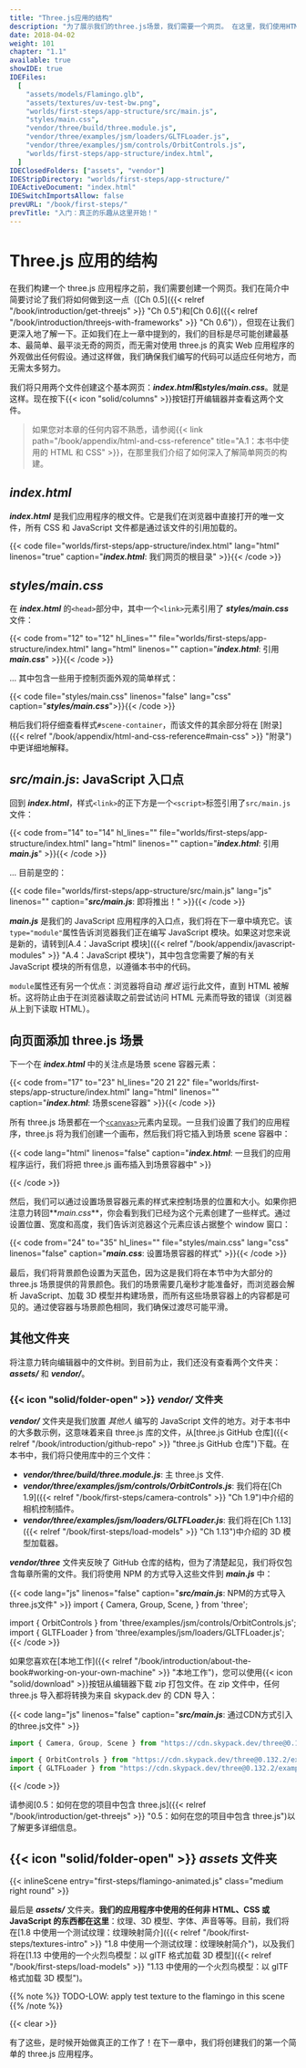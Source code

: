 ```yaml
---
title: "Three.js应用的结构"
description: "为了展示我们的three.js场景，我们需要一个网页。 在这里，我们使用HTML和CSS创建一个基本页面。 但是，我们将从这个简单的页面开始逐步的构建我们的three.js应用程序，以便您可以轻松地将其与React或Vue等框架集成，而不仅仅是个简单的页面。"
date: 2018-04-02
weight: 101
chapter: "1.1"
available: true
showIDE: true
IDEFiles:
  [
    "assets/models/Flamingo.glb",
    "assets/textures/uv-test-bw.png",
    "worlds/first-steps/app-structure/src/main.js",
    "styles/main.css",
    "vendor/three/build/three.module.js",
    "vendor/three/examples/jsm/loaders/GLTFLoader.js",
    "vendor/three/examples/jsm/controls/OrbitControls.js",
    "worlds/first-steps/app-structure/index.html",
  ]
IDEClosedFolders: ["assets", "vendor"]
IDEStripDirectory: "worlds/first-steps/app-structure/"
IDEActiveDocument: "index.html"
IDESwitchImportsAllow: false
prevURL: "/book/first-steps/"
prevTitle: "入门：真正的乐趣从这里开始！"
---
```


# Three.js 应用的结构

在我们构建一个 three.js 应用程序之前，我们需要创建一个网页。我们在简介中简要讨论了我们将如何做到这一点（[Ch 0.5]({{< relref "/book/introduction/get-threejs" >}} "Ch 0.5")和[Ch 0.6]({{< relref "/book/introduction/threejs-with-frameworks" >}} "Ch 0.6")），但现在让我们更深入地了解一下。正如我们在上一章中提到的，我们的目标是尽可能创建最基本、最简单、最平淡无奇的网页，而无需对使用 three.js 的真实 Web 应用程序的外观做出任何假设。通过这样做，我们确保我们编写的代码可以适应任何地方，而无需太多努力。

我们将只用两个文件创建这个基本网页：**_index.html_**和**_styles/main.css_**。就是这样。现在按下{{< icon "solid/columns" >}}按钮打开编辑器并查看这两个文件。

> 如果您对本章的任何内容不熟悉，请参阅{{< link path="/book/appendix/html-and-css-reference" title="A.1：本书中使用的 HTML 和 CSS" >}}，在那里我们介绍了如何深入了解简单网页的构建。

## _**index.html**_

_**index.html**_ 是我们应用程序的根文件。它是我们在浏览器中直接打开的唯一文件，所有 CSS 和 JavaScript 文件都是通过该文件的引用加载的。

{{< code file="worlds/first-steps/app-structure/index.html" lang="html" linenos="true" caption="_**index.html**_: 我们网页的根目录" >}}{{< /code >}}

## _**styles/main.css**_

在 _**index.html**_ 的`<head>`部分中，其中一个`<link>`元素引用了 _**styles/main.css**_ 文件：

{{< code from="12" to="12" hl_lines="" file="worlds/first-steps/app-structure/index.html" lang="html" linenos="" caption="_**index.html**_: 引用 _**main.css**_" >}}{{< /code >}}

... 其中包含一些用于控制页面外观的简单样式：

{{< code file="styles/main.css" linenos="false" lang="css" caption="_**styles/main.css**_">}}{{< /code >}}

稍后我们将仔细查看样式`#scene-container`，而该文件的其余部分将在 [附录]({{< relref "/book/appendix/html-and-css-reference#main-css" >}} "附录") 中更详细地解释。

## _**src/main.js**_: JavaScript 入口点

回到 _**index.html**_，样式`<link>`的正下方是一个`<script>`标签引用了`src/main.js`文件：

{{< code from="14" to="14" hl_lines="" file="worlds/first-steps/app-structure/index.html" lang="html" linenos="" caption="_**index.html**_: 引用 _**main.js**_" >}}{{< /code >}}

... 目前是空的：

{{< code file="worlds/first-steps/app-structure/src/main.js" lang="js" linenos=""
caption="_**src/main.js**_: 即将推出！" >}}{{< /code >}}

_**main.js**_ 是我们的 JavaScript 应用程序的入口点，我们将在下一章中填充它。该`type="module"`属性告诉浏览器我们正在编写 JavaScript 模块。如果这对您来说是新的，请转到[A.4：JavaScript 模块]({{< relref "/book/appendix/javascript-modules" >}} "A.4：JavaScript 模块")，其中包含您需要了解的有关 JavaScript 模块的所有信息，以遵循本书中的代码。

`module`属性还有另一个优点：浏览器将自动 _推迟_ 运行此文件，直到 HTML 被解析。这将防止由于在浏览器读取之前尝试访问 HTML 元素而导致的错误（浏览器从上到下读取 HTML）。

## 向页面添加 three.js 场景

下一个在 _**index.html**_ 中的关注点是场景 scene 容器元素：

{{< code from="17" to="23" hl_lines="20 21 22" file="worlds/first-steps/app-structure/index.html" lang="html" linenos="" caption="_**index.html**_: 场景scene容器" >}}{{< /code >}}

所有 three.js 场景都在一个[`<canvas>`](https://developer.mozilla.org/en-US/docs/Web/HTML/Element/canvas)元素内呈现。一旦我们设置了我们的应用程序，three.js 将为我们创建一个画布，然后我们将它插入到场景 scene 容器中：

{{< code lang="html" linenos="false" caption="_**index.html**_: 一旦我们的应用程序运行，我们将把 three.js 画布插入到场景容器中" >}}

<div id="scene-container">
  <canvas></canvas>
</div>
{{< /code >}}

然后，我们可以通过设置场景容器元素的样式来控制场景的位置和大小。如果你把注意力转回**_main.css_**，你会看到我们已经为这个元素创建了一些样式。通过设置位置、宽度和高度，我们告诉浏览器这个元素应该占据整个 window 窗口：

{{< code from="24" to="35" hl_lines="" file="styles/main.css" lang="css" linenos="false" caption="_**main.css**_: 设置场景容器的样式" >}}{{< /code >}}

最后，我们将背景颜色设置为天蓝色，因为这是我们将在本节中为大部分的 three.js 场景提供的背景颜色。我们的场景需要几毫秒才能准备好，而浏览器会解析 JavaScript、加载 3D 模型并构建场景，而所有这些场景容器上的内容都是可见的。通过使容器与场景颜色相同，我们确保过渡尽可能平滑。

## 其他文件夹

将注意力转向编辑器中的文件树。到目前为止，我们还没有查看两个文件夹：_**assets/**_ 和 _**vendor/**_。

### {{< icon "solid/folder-open" >}} _**vendor/**_ 文件夹

_**vendor/**_ 文件夹是我们放置 _其他人_ 编写的 JavaScript 文件的地方。对于本书中的大多数示例，这意味着来自 three.js 库的文件，从[three.js GitHub 仓库]({{< relref "/book/introduction/github-repo" >}} "three.js GitHub 仓库")下载。在本书中，我们将只使用库中的三个文件：

- _**vendor/three/build/three.module.js**_: 主 three.js 文件.
- _**vendor/three/examples/jsm/controls/OrbitControls.js**_: 我们将在[Ch 1.9]({{< relref "/book/first-steps/camera-controls" >}} "Ch 1.9")中介绍的相机控制插件。
- _**vendor/three/examples/jsm/loaders/GLTFLoader.js**_: 我们将在[Ch 1.13]({{< relref "/book/first-steps/load-models" >}} "Ch 1.13")中介绍的 3D 模型加载器。

_**vendor/three**_ 文件夹反映了 GitHub 仓库的结构，但为了清楚起见，我们将仅包含每章所需的文件。我们将使用 NPM 的方式导入这些文件到 _**main.js**_ 中：

{{< code lang="js" linenos="false" caption="_**src/main.js**_: NPM的方式导入three.js文件" >}}
import {
Camera,
Group,
Scene,
} from 'three';

import { OrbitControls } from 'three/examples/jsm/controls/OrbitControls.js';
import { GLTFLoader } from 'three/examples/jsm/loaders/GLTFLoader.js';
{{< /code >}}

如果您喜欢在[本地工作]({{< relref "/book/introduction/about-the-book#working-on-your-own-machine" >}} "本地工作")，您可以使用{{< icon "solid/download" >}}按钮从编辑器下载 zip 打包文件。在 zip 文件中，任何 three.js 导入都将转换为来自 skypack.dev 的 CDN 导入：

{{< code lang="js" linenos="false" caption="_**src/main.js**_: 通过CDN方式引入的three.js文件" >}}

```js
import { Camera, Group, Scene } from "https://cdn.skypack.dev/three@0.132.2";

import { OrbitControls } from "https://cdn.skypack.dev/three@0.132.2/examples/jsm/controls/OrbitControls.js?module";
import { GLTFLoader } from "https://cdn.skypack.dev/three@0.132.2/examples/jsm/loaders/GLTFLoader.js?module";
```

{{< /code >}}

请参阅[0.5：如何在您的项目中包含 three.js]({{< relref "/book/introduction/get-threejs" >}} "0.5：如何在您的项目中包含 three.js")以了解更多详细信息。

## {{< icon "solid/folder-open" >}} _**assets**_ 文件夹

{{< inlineScene entry="first-steps/flamingo-animated.js" class="medium right round" >}}

最后是 _**assets/**_ 文件夹。**我们的应用程序中使用的任何非 HTML、CSS 或 JavaScript 的东西都在这里**：纹理、3D 模型、字体、声音等等。目前，我们将在[1.8 中使用一个测试纹理：纹理映射简介]({{< relref "/book/first-steps/textures-intro" >}} "1.8 中使用一个测试纹理：纹理映射简介")，以及我们将在[1.13 中使用的一个火烈鸟模型：以 glTF 格式加载 3D 模型]({{< relref "/book/first-steps/load-models" >}} "1.13 中使用的一个火烈鸟模型：以 glTF 格式加载 3D 模型")。

{{% note %}}
TODO-LOW: apply test texture to the flamingo in this scene
{{% /note %}}

{{< clear >}}

有了这些，是时候开始做真正的工作了！在下一章中，我们将创建我们的第一个简单的 three.js 应用程序。

